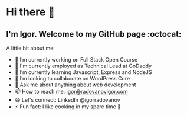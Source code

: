 # Hi there 👋

## I'm Igor. Welcome to my GitHub page :octocat:

A little bit about me:

- 🔭 I’m currently working on Full Stack Open Course
- 💼 I'm currently employed as Technical Lead at GoDaddy
- 🌱 I’m currently learning Javascript, Express and NodeJS
- 👯 I’m looking to collaborate on WordPress Core
- 💬 Ask me about anything about web development
- 📫 How to reach me: igor@radovanovigor.com
- 😄 Let's connect: LinkedIn @igorradovanov
- ⚡ Fun fact: I like cooking in my spare time 🍳
